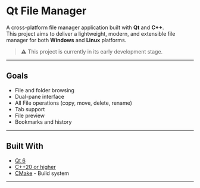 # Qt File Manager

A cross-platform file manager application built with **Qt** and **C++**.  
This project aims to deliver a lightweight, modern, and extensible file manager for both **Windows** and **Linux** platforms.

> ⚠️ This project is currently in its early development stage.

---

## Goals

- File and folder browsing
- Dual-pane interface 
- All File operations (copy, move, delete, rename)
- Tab support
- File preview
- Bookmarks and history

---

## Built With

- [Qt 6](https://www.qt.io/)
- [C++20 or higher](https://en.cppreference.com/)
- [CMake](https://cmake.org/) - Build system

---
